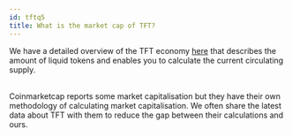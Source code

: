 ```yaml
---
id: tftq5
title: What is the market cap of TFT?
---
```


We have a detailed overview of the TFT economy [here](https://library.threefold.me/info/threefold#/tokens/threefold__stats_token_overview_farmed) that describes the amount of liquid tokens and enables you to calculate the current circulating supply.
<br/>
<br/>

Coinmarketcap reports some market capitalisation but they have their own methodology of calculating market capitalisation. We often share the latest data about TFT with them to reduce the gap between their calculations and ours.
